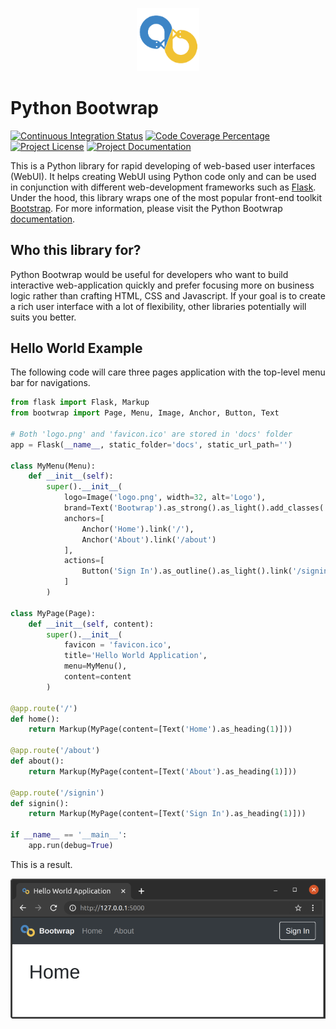 <p align="center" width="100%">
    <img width="20%" src="docs/logo.png"> 
</p>

# Python Bootwrap

[![Continuous Integration Status](https://github.com/mmgalushka/python-bootwrap/workflows/CI/badge.svg)](https://github.com/mmgalushka/python-bootwrap/actions)
[![Code Coverage Percentage](https://codecov.io/gh/mmgalushka/python-bootwrap/branch/main/graphs/badge.svg)](https://codecov.io/gh/mmgalushka/python-bootwrap)
[![Project License](https://img.shields.io/badge/License-MIT-blue.svg)](https://github.com/mmgalushka/python-bootwrap/blob/main/LICENSE)
[![Project Documentation](https://img.shields.io/badge/docs-up--to--date-success)](https://mmgalushka.github.io/python-bootwrap/)

This is a Python library for rapid developing of web-based user interfaces (WebUI). It helps creating WebUI using Python code only and can be used in conjunction with different web-development frameworks such as [Flask](https://palletsprojects.com/p/flask/). Under the hood, this library wraps one of the most popular front-end toolkit [Bootstrap](https://getbootstrap.com/). For more information, please visit the Python Bootwrap [documentation](https://mmgalushka.github.io/python-bootwrap/).

## Who this library for?

Python Bootwrap would be useful for developers who want to build interactive web-application quickly and prefer focusing more on business logic rather than crafting HTML, CSS and Javascript. If your goal is to create a rich user interface with a lot of flexibility, other libraries potentially will suits you better.

## Hello World Example

The following code will care three pages application with the top-level menu bar for navigations.  

```Python
from flask import Flask, Markup
from bootwrap import Page, Menu, Image, Anchor, Button, Text

# Both 'logo.png' and 'favicon.ico' are stored in 'docs' folder
app = Flask(__name__, static_folder='docs', static_url_path='')

class MyMenu(Menu):
    def __init__(self):
        super().__init__(
            logo=Image('logo.png', width=32, alt='Logo'),
            brand=Text('Bootwrap').as_strong().as_light().add_classes('ml-2'),
            anchors=[
                Anchor('Home').link('/'),
                Anchor('About').link('/about')
            ], 
            actions=[
                Button('Sign In').as_outline().as_light().link('/signin')
            ]
        )

class MyPage(Page):
    def __init__(self, content):
        super().__init__(
            favicon = 'favicon.ico',
            title='Hello World Application',
            menu=MyMenu(),
            content=content
        )

@app.route('/')
def home():
    return Markup(MyPage(content=[Text('Home').as_heading(1)]))

@app.route('/about')
def about():
    return Markup(MyPage(content=[Text('About').as_heading(1)]))

@app.route('/signin')
def signin():
    return Markup(MyPage(content=[Text('Sign In').as_heading(1)]))

if __name__ == '__main__':
    app.run(debug=True)
```

This is a result.

![Hello World Application](docs/multi-pages-app.png)